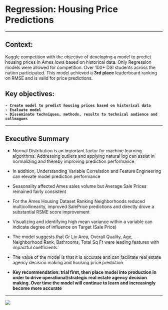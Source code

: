 # Regression: Housing Price Predictions

---

## Context:
Kaggle competition with the objective of developing a model to predict housing prices in Ames Iowa based on historical data.  Only Regression models were allowed for competition.  Over 100+ DSI students across the nation participated. This model achieved a <B>3rd place</B> leaderboard ranking on RMSE and is valid for price predictions.

## Key objectives:
 <B>

    - Create model to predict housing prices based on historical data
    - Evaluate model
    - Disseminate techniques, methods, results to technical audience and colleagues
 </B>
 
---

## Executive Summary

- Normal Distribution is an important factor for machine learning algorithms.  Addressing outliers and applying natural log can assist in normalizing and thereby improving prediction performance

- In addition, Understanding Variable Correlation and Feature Engineering can elevate model prediction performance

- Seasonality affected Ames sales volume but Average Sale Prices remained fairly consistent

- For the Ames Housing Dataset Ranking Neighborhoods reduced multicollinearity, improved SalePrice predictions and directly drove a substantial RSME score improvement

- Visualizing and identifying high mean variance within a variable can indicate degree of influence on Target (Sale Price)

- The model suggests that Gr Liv Area, Overall Quality, Age, Neighborhood Rank, Bathrooms, Total Sq Ft were leading features with impactful coefficients

- The value of the model is that it is accurate and can facilitate real estate agency decision making and housing price prediction

- <B>Key recommendation: trial first, then place model into production in order to drive operational/strategic real estate agency decision making.  Over time the model will continue to learn and increasingly become more accurate </B>

---

<img src=https://i.imgur.com/HhZDbQy.png>
